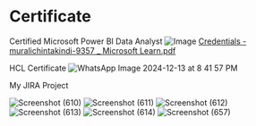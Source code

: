 # Certificate
Certified Microsoft Power BI Data Analyst 
![Image](https://github.com/user-attachments/assets/036714ac-1411-49a8-8f43-780c0d420cdc)
[Credentials - muralichintakindi-9357 _ Microsoft Learn.pdf](https://github.com/user-attachments/files/18489738/Credentials.-.muralichintakindi-9357._.Microsoft.Learn.pdf)

HCL Certificate
![WhatsApp Image 2024-12-13 at 8 41 57 PM](https://github.com/user-attachments/assets/4e1261bf-5608-47be-9e35-c04ea5bfb2e3)

My JIRA Project

![Screenshot (610)](https://github.com/user-attachments/assets/4509f8d8-5605-4eef-8eb5-568aa1502983)
![Screenshot (611)](https://github.com/user-attachments/assets/2e90293d-3390-43ec-8362-5e72543907a7)
![Screenshot (612)](https://github.com/user-attachments/assets/76ccedb5-311c-4925-89bc-c7bd2edd5e27)
![Screenshot (613)](https://github.com/user-attachments/assets/bba0c19c-cf10-4d75-a22a-420af2e61e59)
![Screenshot (614)](https://github.com/user-attachments/assets/4f8c6117-26c1-4818-830e-660892c5d44a)
![Screenshot (657)](https://github.com/user-attachments/assets/a6e5bb85-0624-44c1-b773-a7386cdb3cde)


